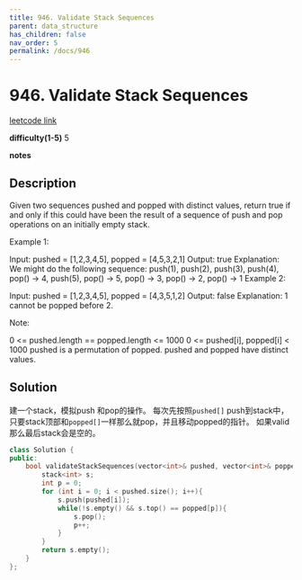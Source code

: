 ```yaml
---
title: 946. Validate Stack Sequences
parent: data_structure
has_children: false
nav_order: 5
permalink: /docs/946
---
```

# 946. Validate Stack Sequences
[leetcode link](https://leetcode.com/problems/validate-stack-sequences/)

**difficulty(1-5)** 
5

**notes**   


## Description
Given two sequences pushed and popped with distinct values, return true if and only if this could have been the result of a sequence of push and pop operations on an initially empty stack.

 

Example 1:

Input: pushed = [1,2,3,4,5], popped = [4,5,3,2,1]
Output: true
Explanation: We might do the following sequence:
push(1), push(2), push(3), push(4), pop() -> 4,
push(5), pop() -> 5, pop() -> 3, pop() -> 2, pop() -> 1
Example 2:

Input: pushed = [1,2,3,4,5], popped = [4,3,5,1,2]
Output: false
Explanation: 1 cannot be popped before 2.
 

Note:

0 <= pushed.length == popped.length <= 1000
0 <= pushed[i], popped[i] < 1000
pushed is a permutation of popped.
pushed and popped have distinct values.

## Solution
建一个stack，模拟push 和pop的操作。 每次先按照`pushed[]` push到stack中，只要stack顶部和`popped[]`一样那么就pop，并且移动popped的指针。
如果valid那么最后stack会是空的。

```c++
class Solution {
public:
    bool validateStackSequences(vector<int>& pushed, vector<int>& popped) {
        stack<int> s;
        int p = 0;
        for (int i = 0; i < pushed.size(); i++){
            s.push(pushed[i]);
            while(!s.empty() && s.top() == popped[p]){
                s.pop();
                p++;
            }
        }
        return s.empty();
    }
};
```


<!-- 
Default label
{: .label }

Blue label
{: .label .label-blue }

Stable
{: .label .label-green }

New release
{: .label .label-purple }

Coming soon
{: .label .label-yellow }

Deprecated
{: .label .label-red } -->
